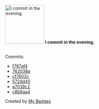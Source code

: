 <img src="https://my-badges.github.io/my-badges/evening-commits.png" alt="I commit in the evening." title="I commit in the evening." width="128">
<strong>I commit in the evening.</strong>
<br><br>

Commits:

- <a href="https://github.com/general-CbIC/poolex/commit/f767af4e9cc43f46f31d25bbf491f169afa65b28">f767af4</a>
- <a href="https://github.com/general-CbIC/poolex/commit/762038a14f9e5b37e0add3d01da990b86bcca207">762038a</a>
- <a href="https://github.com/general-CbIC/poolex/commit/cf7602c21a283ced9e3ce714a902eb516953ece7">cf7602c</a>
- <a href="https://github.com/general-CbIC/poolex/commit/572dd45da926b8542b452db148dfa3687c46cdbb">572dd45</a>
- <a href="https://github.com/general-CbIC/poolex/commit/a7039c208e2f0b9e496edd41fe6cbb1440703a17">a7039c2</a>
- <a href="https://github.com/general-CbIC/elixirschool/commit/c8b6aa4e8fdb01bd46f9f4de58a99304fa9ccc97">c8b6aa4</a>


Created by <a href="https://github.com/my-badges/my-badges">My Badges</a>